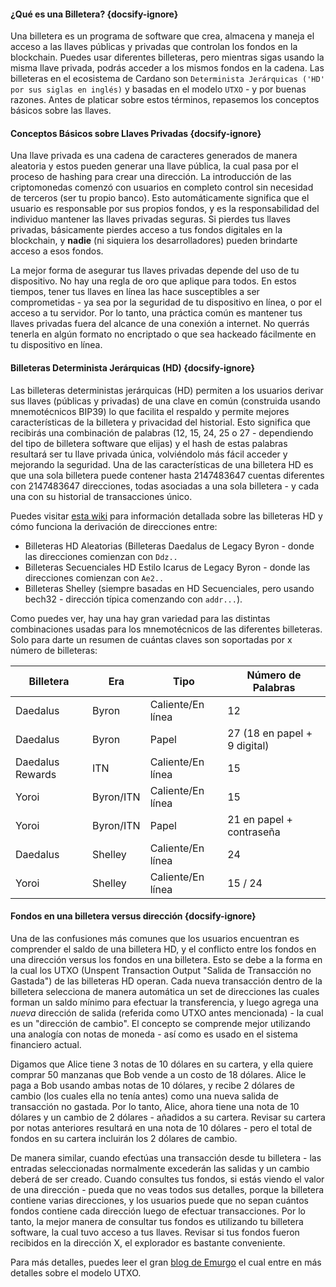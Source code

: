 #### ¿Qué es una Billetera? {docsify-ignore}

Una billetera es un programa de software que crea, almacena y maneja el acceso a las llaves públicas y privadas que controlan los fondos en la blockchain. Puedes usar diferentes billeteras, pero mientras sigas usando la misma llave privada, podrás acceder a los mismos fondos en la cadena. Las billeteras en el ecosistema de Cardano son `Determinista Jerárquicas ('HD' por sus siglas en inglés)` y basadas en el modelo `UTXO` - y por buenas razones. Antes de platicar sobre estos términos, repasemos los conceptos básicos sobre las llaves.

#### Conceptos Básicos sobre Llaves Privadas {docsify-ignore}

Una llave privada es una cadena de caracteres generados de manera aleatoria y estos pueden generar una llave pública, la cual pasa por el proceso de hashing para crear una dirección. La introducción de las criptomonedas comenzó con usuarios en completo control sin necesidad de terceros (ser tu propio banco). Esto automáticamente significa que el usuario es responsable por sus propios fondos, y es la responsabilidad del individuo mantener las llaves privadas seguras. Si pierdes tus llaves privadas, básicamente pierdes acceso a tus fondos digitales en la blockchain, y **nadie** (ni siquiera los desarrolladores) pueden brindarte acceso a esos fondos.

La mejor forma de asegurar tus llaves privadas depende del uso de tu dispositivo. No hay una regla de oro que aplique para todos. En estos tiempos, tener tus llaves en línea las hace susceptibles a ser comprometidas - ya sea por la seguridad de tu dispositivo en línea, o por el acceso a tu servidor. Por lo tanto, una práctica común es mantener tus llaves privadas fuera del alcance de una conexión a internet. No querrás tenerla en algún formato no encriptado o que sea hackeado fácilmente en tu dispositivo en línea.

#### Billeteras Determinista Jerárquicas (HD) {docsify-ignore}

Las billeteras deterministas jerárquicas (HD) permiten a los usuarios derivar sus llaves (públicas y privadas) de una clave en común (construida usando mnemotécnicos BIP39) lo que facilita el respaldo y permite mejores características de la billetera y privacidad del historial. Esto significa que recibirás una combinación de palabras (12, 15, 24, 25 o 27 - dependiendo del tipo de billetera software que elijas) y el hash de estas palabras resultará ser tu llave privada única, volviéndolo más fácil acceder y mejorando la seguridad. Una de las características de una billetera HD es que una sola billetera puede contener hasta 2147483647 cuentas diferentes con 2147483647 direcciones, todas asociadas a una sola billetera - y cada una con su historial de transacciones único.

Puedes visitar [esta wiki](https://github.com/input-output-hk/cardano-wallet/wiki/About-Address-Derivation) para información detallada sobre las billeteras HD y cómo funciona la derivación de direcciones entre:

- Billeteras HD Aleatorias (Billeteras Daedalus de Legacy Byron - donde las direcciones comienzan con `Ddz..`
- Billeteras Secuenciales HD Estilo Icarus de Legacy Byron - donde las direcciones comienzan con `Ae2..`
- Billeteras Shelley (siempre basadas en HD Secuenciales, pero usando bech32 - dirección típica comenzando con `addr...`).

Como puedes ver, hay una hay gran variedad para las distintas combinaciones usadas para los mnemotécnicos de las diferentes billeteras. Solo para darte un resumen de cuántas claves son soportadas por x número de billeteras:

|Billetera         |Era      |Tipo             |Número de Palabras             |
|------------------|---------|-----------------|-------------------------------|
|Daedalus          |Byron    |Caliente/En línea|12                             |
|Daedalus          |Byron    |Papel            |27 (18 en papel + 9 digital)   |
|Daedalus Rewards  |ITN      |Caliente/En línea|15                             |
|Yoroi             |Byron/ITN|Caliente/En línea|15                             |
|Yoroi             |Byron/ITN|Papel            |21 en papel + contraseña       |
|Daedalus          |Shelley  |Caliente/En línea|24                             |
|Yoroi             |Shelley  |Caliente/En línea|15 / 24                        |

#### Fondos en una billetera versus dirección {docsify-ignore}

Una de las confusiones más comunes que los usuarios encuentran es comprender el saldo de una billetera HD, y el conflicto entre los fondos en una dirección versus los fondos en una billetera. Esto se debe a la forma en la cual los UTXO (Unspent Transaction Output "Salida de Transacción no Gastada") de las billeteras HD operan. Cada nueva transacción dentro de la billetera selecciona de manera automática un set de direcciones las cuales forman un saldo mínimo para efectuar la transferencia, y luego agrega una *nueva* dirección de salida (referida como UTXO antes mencionada) - la cual es un "dirección de cambio".
El concepto se comprende mejor utilizando una analogía con notas de moneda - así como es usado en el sistema financiero actual.

Digamos que Alice tiene 3 notas de 10 dólares en su cartera, y ella quiere comprar 50 manzanas que Bob vende a un costo de 18 dólares.
Alice le paga a Bob usando ambas notas de 10 dólares, y recibe 2 dólares de cambio (los cuales ella no tenía antes) como una nueva salida de transacción no gastada.
Por lo tanto, Alice, ahora tiene una nota de 10 dólares y un cambio de 2 dólares  - añadidos a su cartera. Revisar su cartera por notas anteriores resultará en una nota de 10 dólares - pero el total de fondos en su cartera incluirán los 2 dólares de cambio.

De manera similar, cuando efectúas una transacción desde tu billetera - las entradas seleccionadas normalmente excederán las salidas y un cambio deberá de ser creado.
Cuando consultes tus fondos, si estás viendo el valor de una dirección - pueda que no veas todos sus detalles, porque la billetera contiene varias direcciones, y los usuarios puede que no sepan cuántos fondos contiene cada dirección luego de efectuar transacciones.
Por lo tanto, la mejor manera de consultar tus fondos es utilizando tu billetera software, la cual tuvo acceso a tus llaves. Revisar si tus fondos fueron recibidos en la dirección X, el explorador es bastante conveniente.

Para más detalles, puedes leer el gran [blog de Emurgo](https://emurgo.io/en/blog/blockchain-primer-cardanos-utxo-model-simply-explained) el cual entre en más detalles sobre el modelo UTXO.
